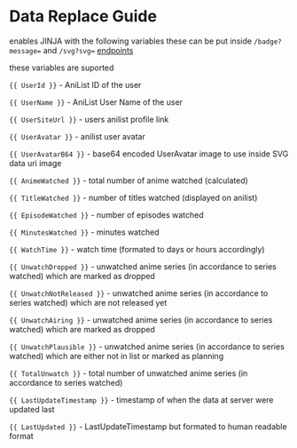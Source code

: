 # Data Replace Guide

enables JINJA with the following variables
these can be put inside `/badge?message=` and `/svg?svg=` [endpoints](/docs/endpoint.md)

these variables are suported

```{{ UserId }}```   -   AniList ID of the user

```{{ UserName }}```   -   AniList User Name of the user

```{{ UserSiteUrl }}```   -   users anilist profile link

```{{ UserAvatar }}```   -   anilist user avatar

```{{ UserAvatarB64 }}```   -   base64 encoded UserAvatar image to use inside SVG data uri image

```{{ AnimeWatched }}```   -   total number of anime watched (calculated)

```{{ TitleWatched }}```   -   number of titles watched (displayed on anilist)

```{{ EpisodeWatched }}```   -   number of episodes watched

```{{ MinutesWatched }}```   -   minutes watched

```{{ WatchTime }}```   -   watch time (formated to days or hours accordingly)

```{{ UnwatchDropped }}```   -   unwatched anime series (in accordance to series watched) which are marked as dropped

```{{ UnwatchNotReleased }}```   -   unwatched anime series (in accordance to series watched) which are not released yet

```{{ UnwatchAiring }}```   -   unwatched anime series (in accordance to series watched) which are marked as dropped

```{{ UnwatchPlausible }}```   -   unwatched anime series (in accordance to series watched) which are either not in list or marked as planning

```{{ TotalUnwatch }}```   -   total number of unwatched anime series (in accordance to series watched)

```{{ LastUpdateTimestamp }}```   -   timestamp of when the data at server were updated last

```{{ LastUpdated }}```   -   LastUpdateTimestamp but formated to human readable format